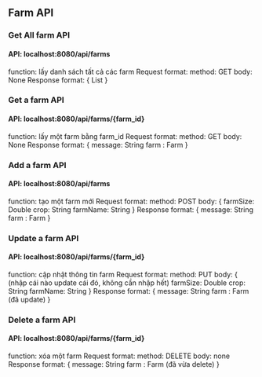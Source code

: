 ## Farm API
### Get All farm API
#### API: localhost:8080/api/farms
function: lấy danh sách tất cả các farm
Request format:
method: GET
body: None
Response format:
{
    List<Farm>
}

### Get a farm API
#### API: localhost:8080/api/farms/{farm_id}
function: lấy một farm bằng farm_id
Request format:
method: GET
body: None
Response format:
{
    message: String
    farm : Farm
}

### Add a farm API
#### API: localhost:8080/api/farms
function: tạo một farm mới
Request format:
method: POST
body:
{
    farmSize: Double
    crop: String
    farmName: String
}
Response format:
{
    message: String
    farm : Farm
}

### Update a farm API
#### API: localhost:8080/api/farms/{farm_id}
function: cập nhật thông tin farm
Request format:
method: PUT
body:
{
    (nhập cái nào update cái đó, không cần nhập hết)
    farmSize: Double
    crop: String
    farmName: String
}
Response format:
{
    message: String
    farm : Farm (đã update)
}

### Delete a farm API
#### API: localhost:8080/api/farms/{farm_id}
function: xóa một farm
Request format:
method: DELETE
body: none
Response format:
{
    message: String
    farm : Farm (đã vừa delete)
}
